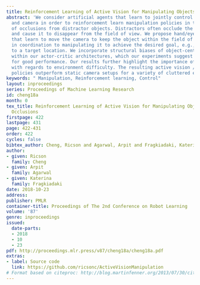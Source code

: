 ```yaml
---
title: Reinforcement Learning of Active Vision for Manipulating Objects under Occlusions
abstract: 'We consider artificial agents that learn to jointly control their gripper
  and camera in order to reinforcement learn manipulation policies in the presence
  of occlusions from distractor objects. Distractors often occlude the object of interest
  and cause it to disappear from the field of view. We propose hand/eye controllers
  that learn to move the camera to keep the object within the field of view and visible,
  in coordination to manipulating it to achieve the desired goal, e.g., pushing it
  to a target location. We incorporate structural biases of object-centric attention
  within our actor-critic architectures, which our experiments suggest to be a key
  for good performance. Our results further highlight the importance of curriculum
  with regards to environment difficulty. The resulting active vision / manipulation
  policies outperform static camera setups for a variety of cluttered environments. '
keywords: " Manipulation, Reinforcement learning, Control"
layout: inproceedings
series: Proceedings of Machine Learning Research
id: cheng18a
month: 0
tex_title: Reinforcement Learning of Active Vision for Manipulating Objects under
  Occlusions
firstpage: 422
lastpage: 431
page: 422-431
order: 422
cycles: false
bibtex_author: Cheng, Ricson and Agarwal, Arpit and Fragkiadaki, Katerina
author:
- given: Ricson
  family: Cheng
- given: Arpit
  family: Agarwal
- given: Katerina
  family: Fragkiadaki
date: 2018-10-23
address: 
publisher: PMLR
container-title: Proceedings of The 2nd Conference on Robot Learning
volume: '87'
genre: inproceedings
issued:
  date-parts:
  - 2018
  - 10
  - 23
pdf: http://proceedings.mlr.press/v87/cheng18a/cheng18a.pdf
extras:
- label: Source code
  link: https://github.com/ricsonc/ActiveVisionManipulation
# Format based on citeproc: http://blog.martinfenner.org/2013/07/30/citeproc-yaml-for-bibliographies/
---
```

